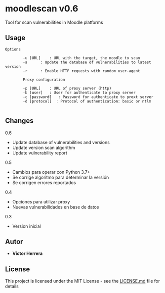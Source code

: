 # moodlescan v0.6
Tool for scan vulnerabilities in Moodle platforms

## Usage
```
Options

		-u [URL] 	: URL with the target, the moodle to scan
		-a 		: Update the database of vulnerabilities to latest version
		-r 		: Enable HTTP requests with random user-agent

		Proxy configuration

		-p [URL]	: URL of proxy server (http)
		-b [user]	: User for authenticate to proxy server
		-c [password]	: Password for authenticate to proxt server
		-d [protocol]  : Protocol of authentication: basic or ntlm


```
## Changes

0.6

- Update database of vulnerabilities and versions
- Update version scan algorithm
- Update vulnerability report

0.5

- Cambios para operar con Python 3.7+
- Se corrige algoritmo para determinar la versión
- Se corrigen errores reportados

0.4

- Opciones para utilizar proxy
- Nuevas vulnerabilidades en base de datos

0.3

- Version inicial

## Autor

* **Víctor Herrera** 

## License

This project is licensed under the MIT License - see the [LICENSE.md](LICENSE.md) file for details
